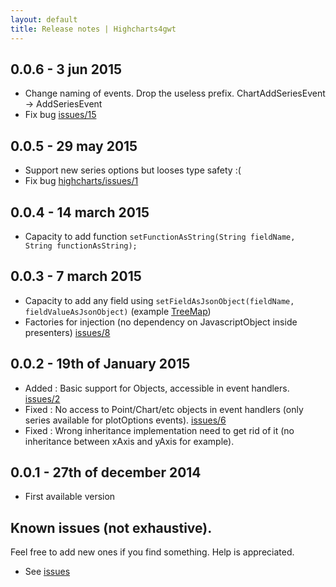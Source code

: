 ```yaml
---
layout: default
title: Release notes | Highcharts4gwt
---
```


## 0.0.6 - 3 jun 2015

* Change naming of events. Drop the useless prefix. ChartAddSeriesEvent -> AddSeriesEvent
* Fix bug [issues/15](https://github.com/highcharts4gwt/highcharts4gwt/issues/15)

## 0.0.5 - 29 may 2015

* Support new series<xxx> options but looses type safety :(
* Fix bug [highcharts/issues/1](https://github.com/highcharts4gwt/highcharts/issues/1)

## 0.0.4 - 14 march 2015

* Capacity to add function ```setFunctionAsString(String fieldName, String functionAsString);```

## 0.0.3 - 7 march 2015

* Capacity to add any field using ```setFieldAsJsonObject(fieldName, fieldValueAsJsonObject)``` (example [TreeMap](http://data-dragon-766.appspot.com/#ChartPlace:TreeMapWithColumnAxis))
* Factories for injection (no dependency on JavascriptObject inside presenters) [issues/8](https://github.com/highcharts4gwt/highcharts4gwt/issues/8)


## 0.0.2 - 19th of January 2015

* Added : Basic support for Objects, accessible in event handlers. [issues/2](https://github.com/highcharts4gwt/highcharts4gwt/issues/2)
* Fixed : No access to Point/Chart/etc objects in event handlers (only series available for plotOptions events). [issues/6](https://github.com/highcharts4gwt/highcharts4gwt/issues/6)
* Fixed : Wrong inheritance implementation need to get rid of it (no inheritance between xAxis and yAxis for example).


## 0.0.1 - 27th of december 2014

* First available version

## Known issues (not exhaustive).
Feel free to add new ones if you find something. Help is appreciated.

* See [issues](https://github.com/highcharts4gwt/highcharts4gwt/issues)


